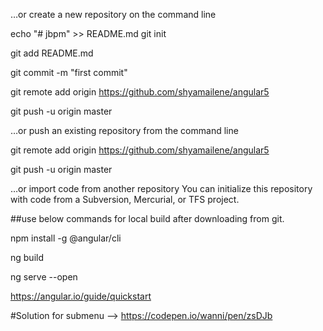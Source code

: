 …or create a new repository on the command line

echo "# jbpm" >> README.md
git init

git add README.md

git commit -m "first commit"

git remote add origin https://github.com/shyamailene/angular5 

git push -u origin master

…or push an existing repository from the command line

git remote add origin https://github.com/shyamailene/angular5

git push -u origin master

…or import code from another repository
You can initialize this repository with code from a Subversion, Mercurial, or TFS project.


##use below commands for local build after downloading from git.


npm install -g @angular/cli

ng build

ng serve --open


https://angular.io/guide/quickstart

#Solution for submenu --> https://codepen.io/wanni/pen/zsDJb